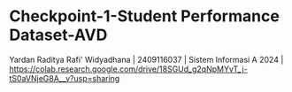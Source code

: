 # Checkpoint-1-Student Performance Dataset-AVD

Yardan Raditya Rafi' Widyadhana | 2409116037 | Sistem Informasi A 2024 |
https://colab.research.google.com/drive/18SGUd_g2qNpMYvT_j-tS0aVNjeG8A__v?usp=sharing
